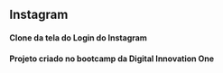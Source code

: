 ## Instagram
 
 #### Clone da tela do Login do Instagram
 #### Projeto criado no bootcamp da Digital Innovation One
